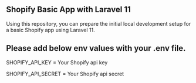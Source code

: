 
## Shopify Basic App with Laravel 11

Using this repository, you can prepare the initial local development setup for a basic Shopify app using Laravel 11.

## Please add below env values with your .env file.

SHOPIFY_API_KEY = Your Shopify api key 

SHOPIFY_API_SECRET = Your Shopify api secret
